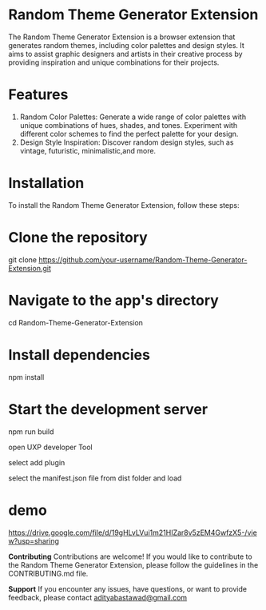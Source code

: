 # Random Theme Generator Extension

The Random Theme Generator Extension is a browser extension that generates random themes, including color palettes and design styles. It aims to assist graphic designers and artists in their creative process by providing inspiration and unique combinations for their projects.

# Features
1. Random Color Palettes: Generate a wide range of color palettes with unique combinations of hues, shades, and tones. Experiment with different color schemes to find the perfect palette for your design.
2. Design Style Inspiration: Discover random design styles, such as vintage, futuristic, minimalistic,and more. 

# Installation

To install the Random Theme Generator Extension, follow these steps:

# Clone the repository
git clone https://github.com/your-username/Random-Theme-Generator-Extension.git
# Navigate to the app's directory
cd Random-Theme-Generator-Extension

# Install dependencies
npm install

# Start the development server
npm run build 

open UXP developer Tool

select add plugin

select the manifest.json file from dist folder and load 


# demo

https://drive.google.com/file/d/19gHLvLVui1m21HIZar8v5zEM4GwfzX5-/view?usp=sharing


**Contributing**
Contributions are welcome! If you would like to contribute to the Random Theme Generator Extension, please follow the guidelines in the CONTRIBUTING.md file.

**Support**
If you encounter any issues, have questions, or want to provide feedback, please contact
adityabastawad@gmail.com
